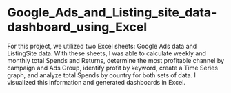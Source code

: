 # Google_Ads_and_Listing_site_data-dashboard_using_Excel
For this project, we utilized two Excel sheets: Google Ads data and ListingSite data. With these sheets, I was able to calculate weekly and monthly total Spends and Returns, determine the most profitable channel by campaign and Ads Group, identify profit by keyword, create a Time Series graph, and analyze total Spends by country for both sets of data. I visualized this information and generated dashboards in Excel.
